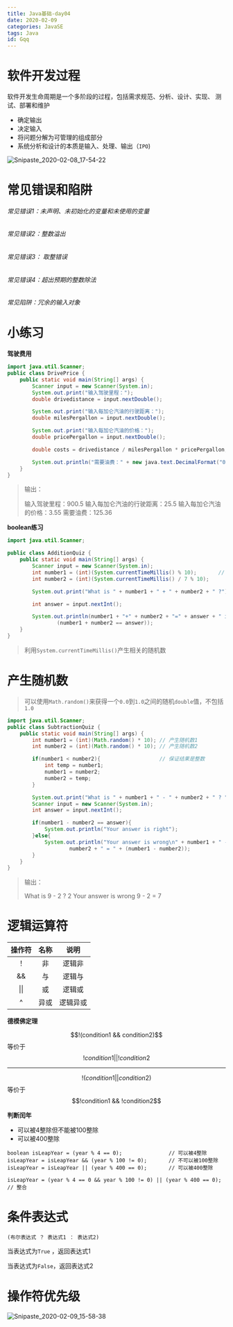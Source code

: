 ```yaml
---
title: Java基础-day04
date: 2020-02-09
categories: JavaSE
tags: Java
id: Gqq
---
```


# 软件开发过程

软件开发生命周期是一个多阶段的过程，包括需求规范、分析、设计、实现、 测试、部署和维护

- 确定输出
- 决定输入
- 将问题分解为可管理的组成部分
- 系统分析和设计的本质是输入、处理、输出（`IPO`)

<!--more-->

![Snipaste_2020-02-08_17-54-22](http://tva3.sinaimg.cn/large/005tpOh1gy1gbp56kc074j30mx0bemzs.jpg)

# 常见错误和陷阱

###### 常见错误1：未声明、未初始化的变量和未使用的变量

###### 常见错误2：整数溢出

###### 常见错误3： 取整错误

###### 常见错误4：超出预期的整数除法

###### 常见陷阱：冗余的输入对象



# 小练习

**驾驶费用**

```java
import java.util.Scanner;
public class DrivePrice {
    public static void main(String[] args) {
        Scanner input = new Scanner(System.in);
        System.out.print("输入驾驶里程：");
        double drivedistance = input.nextDouble();

        System.out.print("输入每加仑汽油的行驶距离：");
        double milesPergallon = input.nextDouble();

        System.out.print("输入每加仑汽油的价格：");
        double pricePergallon = input.nextDouble();

        double costs = drivedistance / milesPergallon * pricePergallon;

        System.out.println("需要油费：" + new java.text.DecimalFormat("0.00").format(costs));
    }
}
```

> 输出：
>
> 输入驾驶里程：900.5
> 输入每加仑汽油的行驶距离：25.5
> 输入每加仑汽油的价格：3.55
> 需要油费：125.36



**boolean练习**

```java
import java.util.Scanner;

public class AdditionQuiz {
    public static void main(String[] args) {
        Scanner input = new Scanner(System.in);
        int number1 = (int)(System.currentTimeMillis() % 10);       // 利用时间GMT产生随机数
        int number2 = (int)(System.currentTimeMillis() / 7 % 10);

        System.out.print("What is " + number1 + " + " + number2 + " ?");

        int answer = input.nextInt();

        System.out.println(number1 + "+" + number2 + "=" + answer + " is 1" +
                (number1 + number2 == answer));
    }
}
```

> 利用`System.currentTimeMillis()`产生相关的随机数



# 产生随机数

> 可以使用`Math.random()`来获得一个`0.0`到`1.0`之间的随机`double`值，不包括`1.0`

```java
import java.util.Scanner;
public class SubtractionQuiz {
    public static void main(String[] args) {
        int number1 = (int)(Math.random() * 10); // 产生随机数1
        int number2 = (int)(Math.random() * 10); // 产生随机数2

        if(number1 < number2){					 // 保证结果是整数
            int temp = number1;
            number1 = number2;
            number2 = temp;
        }

        System.out.print("What is " + number1 + " - " + number2 + " ? ");
        Scanner input = new Scanner(System.in);
        int answer = input.nextInt();

        if(number1 - number2 == answer){
            System.out.println("Your answer is right");
        }else{
            System.out.println("Your answer is wrong\n" + number1 + " - " +
                    number2 + " = " + (number1 - number2));
        }
    }
}
```

> 输出：
>
> What is 9 - 2 ? 2
> Your answer is wrong
> 9 - 2 = 7



# 逻辑运算符

| 操作符 | 名称 |   说明   |
| :----: | :--: | :------: |
|   ！   |  非  |  逻辑非  |
|   &&   |  与  |  逻辑与  |
|  \|\|  |  或  |  逻辑或  |
|   ^    | 异或 | 逻辑异或 |

**德模佛定理**  

$$!(condition1 && condition2)$$ 等价于 $$!condition1 || !condition2$$

---

$$!(condition1 || condition2)$$ 等价于 $$!condition1 && !condition2$$



**判断闰年**

- 可以被4整除但不能被100整除
- 可以被400整除

```
boolean isLeapYear = (year % 4 == 0);				// 可以被4整除
isLeapYear = isLeapYear && (year % 100 != 0);		// 不可以被100整除
isLeapYear = isLeapYear || (year % 400 == 0);		// 可以被400整除

isLeapYear = (year % 4 == 0 && year % 100 != 0) || (year % 400 == 0); // 整合
```



# 条件表达式

`(布尔表达式 ？ 表达式1 ： 表达式2)`

当表达式为`True` ，返回表达式1  

当表达式为`False`，返回表达式2



# 操作符优先级

![Snipaste_2020-02-09_15-58-38](//tva1.sinaimg.cn/large/005tpOh1gy1gbq7jetrq4j30hn0idq81.jpg)

